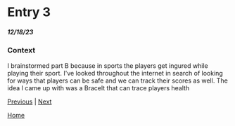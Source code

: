 # Entry 3
##### 12/18/23

### Context  
I brainstormed part B because in sports the players get ingured while playing their sport. I've looked throughout the internet in search of looking for ways that players can be safe and we can track their scores as well. The idea I came up with was a Bracelt that can trace players health 




[Previous](entry02.md) | [Next](entry04.md)

[Home](../README.md)
